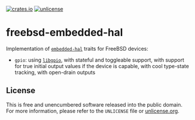 [![crates.io](https://img.shields.io/crates/v/freebsd-embedded-hal.svg)](https://crates.io/crates/freebsd-embedded-hal)
[![unlicense](https://img.shields.io/badge/un-license-green.svg?style=flat)](https://unlicense.org)

# freebsd-embedded-hal

Implementation of [`embedded-hal`] traits for FreeBSD devices:

- `gpio`: using [`libgpio`], with stateful and toggleable support, with support for true initial output values if the device is capable, with cool type-state tracking, with open-drain outputs

[`libgpio`]: https://www.freebsd.org/cgi/man.cgi?query=gpio&sektion=3
[`embedded-hal`]: https://docs.rs/embedded-hal

## License

This is free and unencumbered software released into the public domain.  
For more information, please refer to the `UNLICENSE` file or [unlicense.org](https://unlicense.org).
